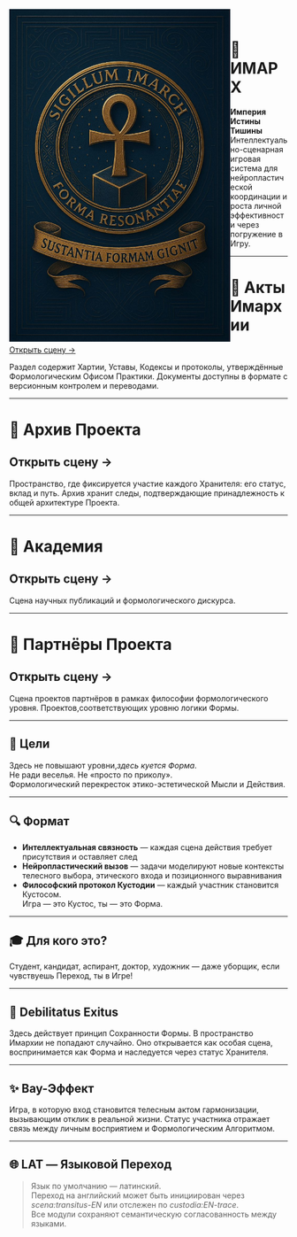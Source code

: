 <img src="https://github.com/Imperium-Silentii/acta/blob/main/assets/logo_imarhc.jpg?raw=true" alt="Логотип Имархии" align="left" width="400">

<br>

# 🏰 ИМАРХ  
**Империя Истины Тишины**  
Интеллектуально-сценарная игровая система для нейропластической координации и роста личной эффективности через погружение в Игру.

---

# 📜 Акты Имархии  
[Открыть сцену →](https://acta.imarch.sbs/acts)

Раздел содержит Хартии, Уставы, Кодексы и протоколы, утверждённые Формологическим Офисом Практики. Документы доступны в формате с версионным контролем и переводами.

---

# 📜 Архив Проекта
## Открыть сцену →

Пространство, где фиксируется участие каждого Хранителя: его статус, вклад и путь. Архив хранит следы, подтверждающие принадлежность к общей архитектуре Проекта.

---

# 📜 Академия
## Открыть сцену →

Сцена научных публикаций и формологического дискурса.

---

# 📜 Партнёры Проекта
## Открыть сцену →

Сцена проектов партнёров в рамках философии формологического уровня. Проектов,соответствующих уровню логики Формы.

---

## 🎯 Цели  

Здесь не повышают уровни,*здесь куется Форма*.  
Не ради веселья. Не «просто по приколу».  
Формологический перекресток этико-эстетической Мысли и Действия.

---

## 🔍 Формат  
- **Интеллектуальная связность** — каждая сцена действия требует присутствия и оставляет след  
- **Нейропластический вызов** — задачи моделируют новые контексты телесного выбора, этического входа и позиционного выравнивания  
- **Философский протокол Кустодии** — каждый участник становится Кустосом.  
Игра — это Кустос, ты — это Форма.

---

## 🎓 Для кого это?  

Студент, кандидат, аспирант, доктор, художник — даже уборщик, если чувствуешь Переход, ты в Игре!

---

## 🚪 Debilitatus Exitus  

Здесь действует принцип Сохранности Формы.
В пространство Имархии не попадают случайно. Оно открывается как особая сцена, воспринимается как Форма и наследуется через статус Хранителя.

---

## ✨ Вау-Эффект   

Игра, в которую вход становится телесным актом гармонизации, вызывающим отклик в реальной жизни.
Статус участника отражает связь между личным восприятием и Формологическим Алгоритмом.

---

## 🌐 LAT — Языковой Переход  
> Язык по умолчанию — латинский.  
> Переход на английский может быть инициирован через *scena:transitus-EN* или отслежен по *custodia:EN-trace*.  
> Все модули сохраняют семантическую согласованность между языками.
